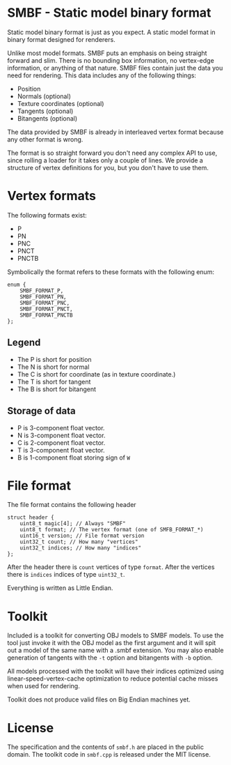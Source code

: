 # SMBF - Static model binary format

Static model binary format is just as you expect. A static model format
in binary format designed for renderers.

Unlike most model formats. SMBF puts an emphasis on being straight forward and
slim. There is no bounding box information, no vertex-edge information, or
anything of that nature. SMBF files contain just the data you need for rendering.
This data includes any of the following things:

* Position
* Normals (optional)
* Texture coordinates (optional)
* Tangents (optional)
* Bitangents (optional)

The data provided by SMBF is already in interleaved vertex format because any
other format is wrong.

The format is so straight forward you don't need any complex API to use, since
rolling a loader for it takes only a couple of lines. We provide a structure of
vertex definitions for you, but you don't have to use them.

# Vertex formats

The following formats exist:

* P
* PN
* PNC
* PNCT
* PNCTB

Symbolically the format refers to these formats with the following enum:
```
enum {
    SMBF_FORMAT_P,
    SMBF_FORMAT_PN,
    SMBF_FORMAT_PNC,
    SMBF_FORMAT_PNCT,
    SMBF_FORMAT_PNCTB
};
```

## Legend

* The P is short for position
* The N is short for normal
* The C is short for coordinate (as in texture coordinate.)
* The T is short for tangent
* The B is short for bitangent

## Storage of data

* P is 3-component float vector.
* N is 3-component float vector.
* C is 2-component float vector.
* T is 3-component float vector.
* B is 1-component float storing sign of `W`

# File format

The file format contains the following header

```
struct header {
    uint8_t magic[4]; // Always "SMBF"
    uint8_t format; // The vertex format (one of SMFB_FORMAT_*)
    uint16_t version; // File format version
    uint32_t count; // How many "vertices"
    uint32_t indices; // How many "indices"
};
```

After the header there is `count` vertices of type `format`.
After the vertices there is `indices` indices of type `uint32_t`.

Everything is written as Little Endian.

# Toolkit

Included is a toolkit for converting OBJ models to SMBF models. To use the
tool just invoke it with the OBJ model as the first argument and it will spit
out a model of the same name with a .smbf extension. You may also enable generation
of tangents with the `-t` option and bitangents with `-b` option.

All models processed with the toolkit will have their indices optimized using
linear-speed-vertex-cache optimization to reduce potential cache misses when
used for rendering.

Toolkit does not produce valid files on Big Endian machines yet.

# License

The specification and the contents of `smbf.h` are placed in the public domain.
The toolkit code in `smbf.cpp` is released under the MIT license.
